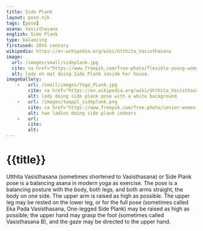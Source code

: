 ```yaml
---
title: Side Plank
layout: pose.njk
tags: [pose]
asana: Vasisthasana
english: Side Plank
type: balancing
firstused: 20th century
wikipedia: https://en.wikipedia.org/wiki/Utthita_Vasisthasana
image: 
  url: /images/small/sideplank.jpg
  cite: <a href="https://www.freepik.com/free-photo/flexible-young-woman-warming-yoga-map-living-room-standing-side-plank-looking-online-aerobic-video-laptop-computer_15854019.htm#page=1&query=side%20plank%20pose&position=4&from_view=search">photo<a> by <a href="https://www.freepik.com/dcstudio">DCstudio</a> from freepik
  alt: lady on mat doing Side Plank inside her house.
imageGallery:
    -   url: /small/images/Yoga_PLank.jpg
        cite: <a href="https://en.wikipedia.org/wiki/Utthita_Vasisthasana#/media/File:Yoga_PLank.jpg">photo<a> by <a href="https://commons.wikimedia.org/wiki/User:OrenBochman">OrenBochman.</a> from flickr
        alt: lady doing side plank pose with a white background
    -   url: /images/twoppl_sideplank.png
        cite: <a href="https://www.freepik.com/free-photo/senior-women-doing-side-plank-exercise_1280116.htm#page=1&query=side%20plank%20pose&position=25&from_view=search">photo<a> by <a href="https://www.freepik.com/yanalya">Yanala.</a> from freepik
        alt: two ladies doing side plank indoors
    -   url: 
        cite:
        alt: 
---
```

# {{title}}
Utthita Vasisthasana (sometimes shortened to Vasisthasana) or Side Plank pose is a balancing asana in modern yoga as exercise. The pose is a balancing posture with the body, both legs, and both arms straight, the body on one side. The upper arm is raised as high as possible. The upper leg may be rested on the lower leg, or for the full pose (sometimes called Eka Pada Vasisthasana, One-legged Side Plank) may be raised as high as possible; the upper hand may grasp the foot (sometimes called Vasisthasana B), and the gaze may be directed to the upper hand.